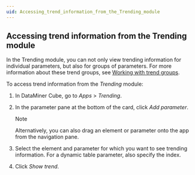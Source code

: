 ```yaml
---
uid: Accessing_trend_information_from_the_Trending_module
---
```


## Accessing trend information from the Trending module

In the Trending module, you can not only view trending information for individual parameters, but also for groups of parameters. For more information about these trend groups, see [Working with trend groups](Working_with_trend_groups.md).

To access trend information from the *Trending* module:

1. In DataMiner Cube, go to *Apps* > *Trending*.

2. In the parameter pane at the bottom of the card, click *Add parameter*.

    > [!NOTE]
    > Alternatively, you can also drag an element or parameter onto the app from the navigation pane.

3. Select the element and parameter for which you want to see trending information. For a dynamic table parameter, also specify the index.

4. Click *Show trend*.

